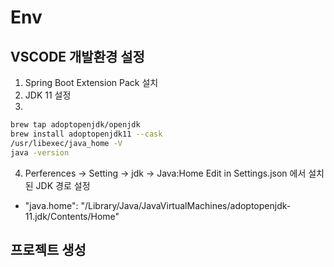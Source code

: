 # Env
## VSCODE 개발환경 설정

1. Spring Boot Extension Pack 설치
2. JDK 11 설정
3. 
```sh
brew tap adoptopenjdk/openjdk 
brew install adoptopenjdk11 --cask
/usr/libexec/java_home -V
java -version
```
4. Perferences -> Setting -> jdk -> Java:Home Edit in Settings.json 에서 설치된 JDK 경로 설정
- "java.home": "/Library/Java/JavaVirtualMachines/adoptopenjdk-11.jdk/Contents/Home"

## 프로젝트 생성